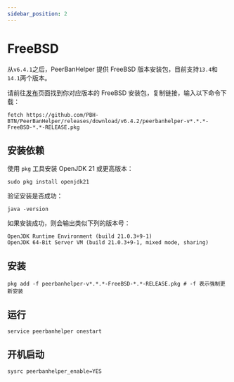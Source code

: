 ```yaml
---
sidebar_position: 2
---
```


# FreeBSD

从`v6.4.1`之后，PeerBanHelper 提供 FreeBSD 版本安装包，目前支持`13.4`和`14.1`两个版本。

请前往[发布](https://github.com/PBH-BTN/PeerBanHelper/releases/latest)页面找到你对应版本的 FreeBSD 安装包，复制链接，输入以下命令下载：

```
fetch https://github.com/PBH-BTN/PeerBanHelper/releases/download/v6.4.2/peerbanhelper-v*.*.*-FreeBSD-*.*-RELEASE.pkg
```

## 安装依赖
使用 `pkg` 工具安装 OpenJDK 21 或更高版本：

```shell
sudo pkg install openjdk21
```

验证安装是否成功：

```shell
java -version
```

如果安装成功，则会输出类似下列的版本号：

```plain
OpenJDK Runtime Environment (build 21.0.3+9-1)
OpenJDK 64-Bit Server VM (build 21.0.3+9-1, mixed mode, sharing)
```

## 安装
```shell
pkg add -f peerbanhelper-v*.*.*-FreeBSD-*.*-RELEASE.pkg # -f 表示强制更新安装
```

## 运行
```shell
service peerbanhelper onestart
```

## 开机启动
```shell
sysrc peerbanhelper_enable=YES
```
